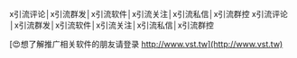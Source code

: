 x引流评论│x引流群发│x引流软件│x引流关注│x引流私信│x引流群控
x引流评论│x引流群发│x引流软件│x引流关注│x引流私信│x引流群控

[😍想了解推广相关软件的朋友请登录 http://www.vst.tw](http://www.vst.tw)



